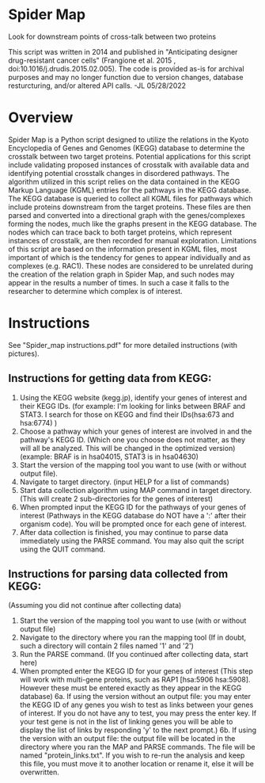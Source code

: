 # Spider Map
Look for downstream points of cross-talk between two proteins

This script was written in 2014 and published in "Anticipating designer drug-resistant cancer cells" (Frangione et al. 2015 , doi:10.1016/j.drudis.2015.02.005). The code is provided as-is for archival purposes and may no longer function due to version changes, database resturcturing, and/or altered API calls. -JL 05/28/2022

# Overview
Spider Map is a Python script designed to utilize the relations in the Kyoto Encyclopedia of Genes and Genomes (KEGG) database to determine the crosstalk between two target proteins. Potential applications for this script include validating proposed instances of crosstalk with available data and identifying potential crosstalk changes in disordered pathways. The algorithm utilized in this script relies on the data contained in the KEGG Markup Language (KGML) entries for the pathways in the KEGG database. The KEGG database is queried to collect all KGML files for pathways which include proteins downstream from the target proteins. These files are then parsed and converted into a directional graph with the genes/complexes forming the nodes, much like the graphs present in the KEGG database. The nodes which can trace back to both target proteins, which represent instances of crosstalk, are then recorded for manual exploration. Limitations of this script are based on the information present in KGML files, most important of which is the tendency for genes to appear individually and as complexes (e.g. RAC1). These nodes are considered to be unrelated during the creation of the relation graph in Spider Map, and such nodes may appear in the results a number of times. In such a case it falls to the researcher to determine which complex is of interest.


# Instructions

See "Spider_map instructions.pdf" for more detailed instructions (with pictures).

## Instructions for getting data from KEGG:
1. Using the KEGG website (kegg.jp), identify your genes of interest and their KEGG IDs. (for example: I'm looking for links between BRAF and STAT3. I search for those on KEGG and find their IDs(hsa:673 and hsa:6774) )
2. Choose a pathway which your genes of interest are involved in and the pathway's KEGG ID. (Which one you choose does not matter, as they will all be analyzed. This will be changed in the optimized version) (example: BRAF is in hsa04015, STAT3 is in hsa04630)
3. Start the version of the mapping tool you want to use (with or without output file).
4. Navigate to target directory. (input HELP for a list of commands)
5. Start data collection algorithm using MAP command in target directory. (This will create 2 sub-directories for the genes of interest)
6. When prompted input the KEGG ID for the pathways of your genes of interest (Pathways in the KEGG database do NOT have a ':' after their organism code). You will be prompted once for each gene of interest.
7. After data collection is finished, you may continue to parse data immediately using the PARSE command. You may also quit the script using the QUIT command.

## Instructions for parsing data collected from KEGG:
(Assuming you did not continue after collecting data)
1. Start the version of the mapping tool you want to use (with or without output file)
2. Navigate to the directory where you ran the mapping tool (If in doubt, such a directory will contain 2 files named '1' and '2')
3. Run the PARSE command.
(If you continued after collecting data, start here)
4. When prompted enter the KEGG ID for your genes of interest (This step will work with multi-gene proteins, such as RAP1 [hsa:5906 hsa:5908]. However these must be entered exactly as they appear in the KEGG database)
6a. If using the version without an output file: you may enter the KEGG ID of any genes you wish to test as links between your genes of interest. If you do not have any to test, you may press the enter key. If your test gene is not in the list of linking genes you will be able to display the list of links by responding 'y' to the next prompt.)
6b. If using the version with an output file: the output file will be located in the directory where you ran the MAP and PARSE commands. The file will be named "protein_links.txt". If you wish to re-run the analysis and keep this file, you must move it to another location or rename it, else it will be overwritten.



